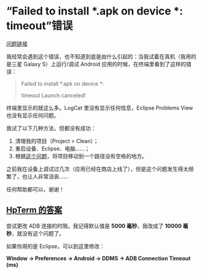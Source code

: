 # “Failed to install *.apk on device *: timeout”错误

[问题链接](http://stackoverflow.com/questions/4775603/android-error-failed-to-install-apk-on-device-timeout)

我经常会遇到这个错误，也不知道到底是由什么引起的：当我试着在真机（我用的是三星 Galaxy S）上运行/调试 Android 应用的时候，在终端里看到了这样的错误：

> Failed to install *.apk on device *:
>
> timeout Launch canceled!

终端里显示的就这么多。LogCat 里没有显示任何信息，Eclipse Problems View 也没有显示任何问题。

我试了以下几种方法，但都没有成功：

 1. 清理我的项目（Project > Clean）；
 2. 重启设备、Eclipse、电脑……；
 3. 根据[这个问题](http://stackoverflow.com/questions/4552435/failed-to-install-apk-on-device-emulator-5554-timeout)，将项目移动到一个路径没有空格的地方。

之前我在设备上调试过几次（应用已经在商店上线了），但是这个问题发生得太频繁了，也让人非常沮丧……

任何帮助都可以，谢谢！

## [HpTerm 的答案](http://stackoverflow.com/a/4786299/5152089)

尝试更改 ADB 连接的时限。我记得默认值是 **5000 毫秒**，我改成了 **10000 毫秒**，就没有这个问题了。

如果你用的是 Eclipse，可以到这里修改：

**Window -> Preferences -> Android -> DDMS -> ADB Connection Timeout (ms)**
